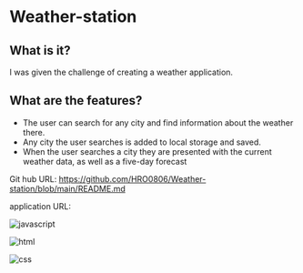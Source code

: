 # Weather-station

## What is it?

I was given the challenge of creating a weather application.

## What are the features?
* The user can search for any city and find information about the weather there.
* Any city the user searches is added to local storage and saved.
* When the user searches a city they are presented with the current weather data, as well as a five-day forecast

Git hub URL:
https://github.com/HRO0806/Weather-station/blob/main/README.md

application URL:


![javascript](https://user-images.githubusercontent.com/88246884/142787478-eb48ad05-b16e-4c45-b569-24c6107a08e4.png)

![html](https://user-images.githubusercontent.com/88246884/142787543-1217cef7-7405-41bb-a221-8d7c3d877f85.png)

![css](https://user-images.githubusercontent.com/88246884/142787546-7a6ea5cc-c254-4c2f-be25-98c0f481be27.png)
